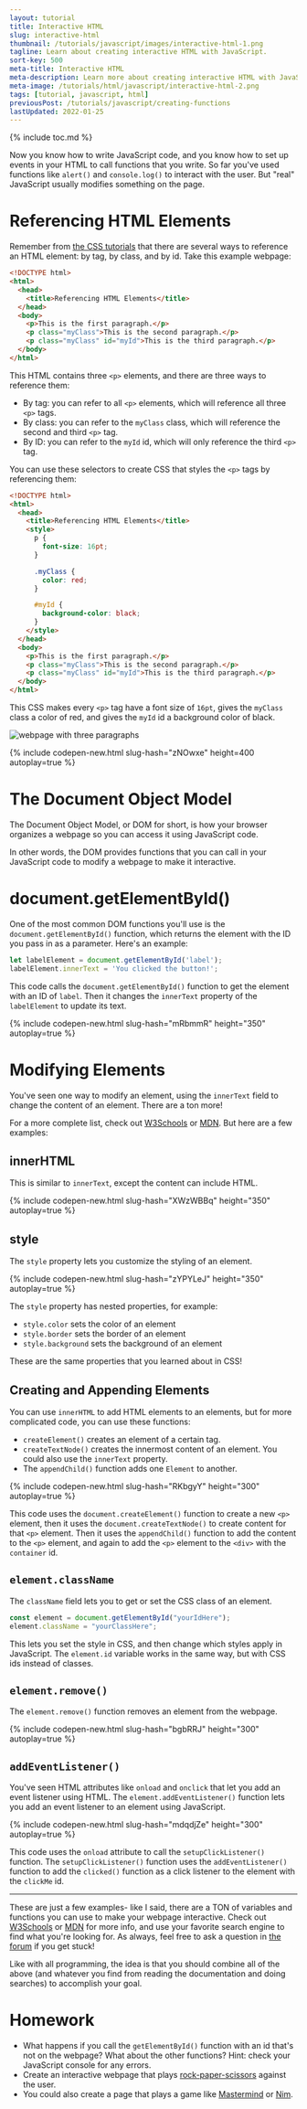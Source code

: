 ```yaml
---
layout: tutorial
title: Interactive HTML
slug: interactive-html
thumbnail: /tutorials/javascript/images/interactive-html-1.png
tagline: Learn about creating interactive HTML with JavaScript.
sort-key: 500
meta-title: Interactive HTML
meta-description: Learn more about creating interactive HTML with JavaScript.
meta-image: /tutorials/html/javascript/interactive-html-2.png
tags: [tutorial, javascript, html]
previousPost: /tutorials/javascript/creating-functions
lastUpdated: 2022-01-25
---
```


{% include toc.md %}

Now you know how to write JavaScript code, and you know how to set up events in your HTML to call functions that you write. So far you've used functions like `alert()` and `console.log()` to interact with the user. But "real" JavaScript usually modifies something on the page.

# Referencing HTML Elements

Remember from [the CSS tutorials](/tutorials/html/css) that there are several ways to reference an HTML element: by tag, by class, and by id. Take this example webpage:

```html
<!DOCTYPE html>
<html>
  <head>
    <title>Referencing HTML Elements</title>
  </head>
  <body>
    <p>This is the first paragraph.</p>
    <p class="myClass">This is the second paragraph.</p>
    <p class="myClass" id="myId">This is the third paragraph.</p>
  </body>
</html>
```

This HTML contains three `<p>` elements, and there are three ways to reference them:

- By tag: you can refer to all `<p>` elements, which will reference all three `<p>` tags.
- By class: you can refer to the `myClass` class, which will reference the second and third `<p>` tag.
- By ID: you can refer to the `myId` id, which will only reference the third `<p>` tag.

You can use these selectors to create CSS that styles the `<p>` tags by referencing them:

```html
<!DOCTYPE html>
<html>
  <head>
    <title>Referencing HTML Elements</title>
    <style>
      p {
        font-size: 16pt;
      }

      .myClass {
        color: red;  
      }

      #myId {
        background-color: black;
      }
    </style>
  </head>
  <body>
    <p>This is the first paragraph.</p>
    <p class="myClass">This is the second paragraph.</p>
    <p class="myClass" id="myId">This is the third paragraph.</p>
  </body>
</html>
```

This CSS makes every `<p>` tag have a font size of `16pt`, gives the `myClass` class a color of red, and gives the `myId` id a background color of black.

![webpage with three paragraphs](/tutorials/javascript/images/interactive-html-3.png)

{% include codepen-new.html slug-hash="zNOwxe" height=400 autoplay=true %}

# The Document Object Model

The Document Object Model, or DOM for short, is how your browser organizes a webpage so you can access it using JavaScript code.

In other words, the DOM provides functions that you can call in your JavaScript code to modify a webpage to make it interactive.

# document.getElementById()

One of the most common DOM functions you'll use is the `document.getElementById()` function, which returns the element with the ID you pass in as a parameter. Here's an example:

```javascript
let labelElement = document.getElementById('label');
labelElement.innerText = 'You clicked the button!';
```

This code calls the `document.getElementById()` function to get the element with an ID of `label`. Then it changes the `innerText` property of the `labelElement` to update its text.

{% include codepen-new.html slug-hash="mRbmmR" height="350" autoplay=true %}

# Modifying Elements

You've seen one way to modify an element, using the `innerText` field to change the content of an element. There are a ton more!

For a more complete list, check out [W3Schools](http://www.w3schools.com/jsref/dom_obj_all.asp) or [MDN](https://developer.mozilla.org/en-US/docs/Web/API/Element). But here are a few examples:

## innerHTML

This is similar to `innerText`, except the content can include HTML.

{% include codepen-new.html slug-hash="XWzWBBq" height="350" autoplay=true %}

## style

The `style` property lets you customize the styling of an element.

{% include codepen-new.html slug-hash="zYPYLeJ" height="350" autoplay=true %}

The `style` property has nested properties, for example:

- `style.color` sets the color of an element
- `style.border` sets the border of an element
- `style.background` sets the background of an element

These are the same properties that you learned about in CSS!





## Creating and Appending Elements

You can use `innerHTML` to add HTML elements to an elements, but for more complicated code, you can use these functions:

- `createElement()` creates an element of a certain tag.
- `createTextNode()` creates the innermost content of an element. You could also use the `innerText` property.
- The `appendChild()` function adds one `Element` to another.

{% include codepen-new.html slug-hash="RKbgyY" height="300" autoplay=true %}

This code uses the `document.createElement()` function to create a new `<p>` element, then it uses the `document.createTextNode()` to create content for that `<p>` element. Then it uses the `appendChild()` function to add the content to the `<p>` element, and again to add the `<p>` element to the `<div>` with the `container` id.

## `element.className`

The `className` field lets you to get or set the CSS class of an element. 

```javascript
const element = document.getElementById("yourIdHere");
element.className = "yourClassHere";
```

This lets you set the style in CSS, and then change which styles apply in JavaScript. The `element.id` variable works in the same way, but with CSS ids instead of classes.

## `element.remove()`

The `element.remove()` function removes an element from the webpage.

{% include codepen-new.html slug-hash="bgbRRJ" height="300" autoplay=true %}

## `addEventListener()`

You've seen HTML attributes like `onload` and `onclick` that let you add an event listener using HTML. The `element.addEventListener()` function lets you add an event listener to an element using JavaScript.

{% include codepen-new.html slug-hash="mdqdjZe" height="300" autoplay=true %}

This code uses the `onload` attribute to call the `setupClickListener()` function. The `setupClickListener()` function uses the `addEventListener()` function to add the `clicked()` function as a click listener to the element with the `clickMe` id.

---

These are just a few examples- like I said, there are a TON of variables and functions you can use to make your webpage interactive. Check out [W3Schools](http://www.w3schools.com/jsref/dom_obj_all.asp) or [MDN](https://developer.mozilla.org/en-US/docs/Web/API/Element) for more info, and use your favorite search engine to find what you're looking for. As always, feel free to ask a question in [the forum](http://forum.HappyCoding.io) if you get stuck!

Like with all programming, the idea is that you should combine all of the above (and whatever you find from reading the documentation and doing searches) to accomplish your goal.

# Homework

- What happens if you call the `getElementById()` function with an id that's not on the webpage? What about the other functions? Hint: check your JavaScript console for any errors.
- Create an interactive webpage that plays [rock-paper-scissors](https://en.wikipedia.org/wiki/Rock%E2%80%93paper%E2%80%93scissors) against the user.
- You could also create a page that plays a game like [Mastermind](https://en.wikipedia.org/wiki/Mastermind_(board_game)) or [Nim](https://en.wikipedia.org/wiki/Nim).
